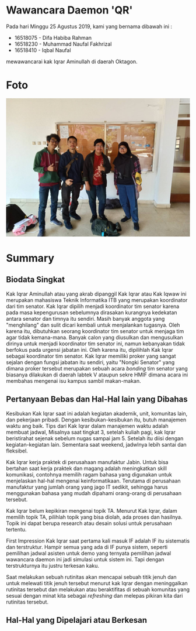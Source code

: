 # Wawancara Daemon 'QR'
Pada hari Minggu 25 Agustus 2019, kami yang bernama dibawah ini :
- 16518075 - Difa Habiba Rahman
- 16518230 - Muhammad Naufal Fakhrizal
- 16518410 - Iqbal Naufal

mewawancarai kak Iqrar Aminullah di daerah Oktagon.

# Foto
![foto](./16518075-16518230-16518410.jpg)

# Summary
## Biodata Singkat
  Kak Iqrar Aminullah atau yang akrab dipanggil Kak Iqrar atau Kak Iqwaw ini merupakan mahasiswa Teknik Informatika ITB yang merupakan koordinator dari tim senator. Kak Iqrar dipilih menjadi koordinator tim senator karena pada masa kepengurusan sebelumnya dirasakan kurangnya kedekatan antara senator dan timnya itu sendiri. Masih banyak anggota yang "menghilang" dan sulit dicari kembali untuk menjalankan tugasnya. Oleh karena itu, dibutuhkan seorang koordinator tim senator untuk menjaga tim agar tidak kemana-mana. Banyak calon yang diusulkan dan mengusulkan dirinya untuk menjadi koordinator tim senator ini, namun kebanyakan tidak berfokus pada urgensi jabatan ini. Oleh karena itu, dipilihlah Kak Iqrar sebagai koordinator tim senator. Kak Iqrar memiliki proker yang sangat sejalan dengan fungsi jabatan itu sendiri, yaitu "Nongki Senator" yang dimana proker tersebut merupakan sebuah acara *bonding* tim senator yang biasanya dilakukan di daerah labtek V ataupun sekre HMIF dimana acara ini membahas mengenai isu kampus sambil makan-makan.

## Pertanyaan Bebas dan Hal-Hal lain yang Dibahas
  Kesibukan Kak Iqrar saat ini adalah kegiatan akademik, unit, komunitas lain, dan pekerjaan pribadi. Dengan kesibukan-kesibukan itu, butuh manajemen waktu ang baik. Tips dari Kak Iqrar dalam manajemen waktu adalah membuat jadwal, Misalnya saat tingkat 3, setelah kuliah pagi, kak Iqrar beristirahat sejenak sebelum nugas sampai jam 5. Setelah itu diisi dengan kegiatan-kegiatan lain. Sementara saat weekend, jadwlnya lebih santai dan fleksibel. 
   
  Kak Iqrar kerja praktek di perusahaan manufaktur Jabin. Untuk bisa bertahan saat kerja praktek dan magang adalah meningkatkan skill komunikasi, contohnya memilih ragam bahasa yang digunakan untuk menjelaskan hal-hal mengenai keinformatikaan. Terutama di perusahaan manufaktur yang jumlah orang yang jago IT sedikit, sehingga harus menggunakan bahasa yang mudah dipahami orang-orang di perusahaan tersebut.

  Kak Iqrar belum kepikiran mengenai topik TA. Menurut Kak Iqrar, dalam memilih topik TA, pilihlah topik yang bisa diolah, ada proses dan hasilnya. Topik ini dapat berupa research atau desain solusi untuk perusahaan tertentu.
  
  First Impression Kak Iqrar saat pertama kali masuk IF adalah IF itu sistematis dan terstruktur. Hampir semua yang ada di IF punya sistem, seperti pemilihan jadwal asisten untuk demo yang ternyata pemilihan jadwal wawancara daemon ini jadi simulasi untuk sistem ini.  Tapi dengan terstrukturnya itu justru terkesan kaku.

  Saat melakukan sebuah rutinitas akan mencapai sebuah titik jenuh dan untuk melewati titik jenuh tersebut menurut kak Iqrar dengan meninggalkan rutinitas tersebut dan melakukan atau beraktifitas di sebuah komunitas yang sesuai dengan minat kita sebagai *refreshing* dan melepas pikiran kita dari rutinitas tersebut.
 
 ## Hal-Hal yang Dipelajari atau Berkesan
  
